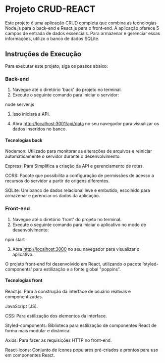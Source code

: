 # Projeto CRUD-REACT

Este projeto é uma aplicação CRUD completa que combina as tecnologias Node.js para o back-end e React.js para o front-end. A aplicação oferece 5 campos de entrada de dados essenciais. Para armazenar e gerenciar essas informações, utilizo o banco de dados SQLite.

## Instruções de Execução

Para executar este projeto, siga os passos abaixo:

### Back-end

1. Navegue até o diretório 'back' do projeto no terminal.
2. Execute o seguinte comando para iniciar o servidor:

node server.js

3. Isso iniciará a API.

4. Abra [http://localhost:3001/api/data](http://localhost:3001/api/data) no seu navegador para visualizar os dados inseridos no banco.

#### Tecnologias back

Nodemon: Utilizado para monitorar as alterações de arquivos e reiniciar automaticamente o servidor durante o desenvolvimento.

Express: Para Simplifica a criação da API e gerenciamento de rotas.

CORS: Pacote que possibilita a configuração de permissões de acesso a recursos do servidor a partir de origens diferentes.

SQLite: Um banco de dados relacional leve e embutido, escolhido para armazenar e gerenciar os dados da aplicação.

### Front-end

1. Navegue até o diretório 'front' do projeto no terminal.
2. Execute o seguinte comando para iniciar o aplicativo no modo de desenvolvimento:

npm start

3. Abra [http://localhost:3000](http://localhost:3000) no seu navegador para visualizar o aplicativo.

O projeto front-end foi desenvolvido em React, utilizando o pacote 'styled-components' para estilização e a fonte global "poppins".

#### Tecnologias front

React.js: Para a construção da interface de usuário reativas e componentizadas.

JavaScript (JS).

CSS: Para estilização dos elementos da interface.

Styled-components: Biblioteca para estilização de componentes React de forma mais modular e dinâmica.

Axios: Para fazer as requisições HTTP no front-end.

React-icons: Conjunto de ícones populares pré-criados e prontos para uso em componentes React.
